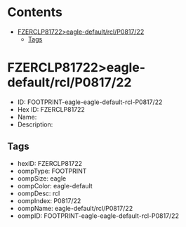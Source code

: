 



Contents
========

* [FZERCLP81722>eagle-default/rcl/P0817/22](#fzerclp81722eagle-defaultrclp081722)
	* [Tags](#tags)

# FZERCLP81722>eagle-default/rcl/P0817/22

- ID: FOOTPRINT-eagle-eagle-default-rcl-P0817/22
- Hex ID: FZERCLP81722
- Name: 
- Description: 

## Tags

- hexID: FZERCLP81722
- oompType: FOOTPRINT
- oompSize: eagle
- oompColor: eagle-default
- oompDesc: rcl
- oompIndex: P0817/22
- oompName: eagle-default/rcl/P0817/22
- oompID: FOOTPRINT-eagle-eagle-default-rcl-P0817/22
